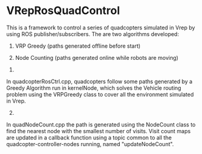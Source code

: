 VRepRosQuadControl
==================
This is a framework to control a series of quadcopters simulated in Vrep by using ROS publisher/subscribers.
The are two algorithms developed:

1) VRP Greedy (paths generated offline before start)

2) Node Counting (paths generated online while robots are moving)

1.
In quadcopterRosCtrl.cpp, quadcopters follow some paths generated by a Greedy Algorithm run in kernelNode, which solves the Vehicle routing problem using the VRPGreedy class to cover all the environment simulated in Vrep.

2.
In quadNodeCount.cpp the path is generated using the NodeCount class to find the nearest node with the smallest number of visits. Visit count maps are updated in a callback function using a topic common to all the quadcopter-controller-nodes running, named "updateNodeCount".

